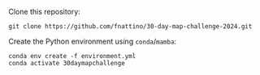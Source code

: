 Clone this repository:

```
git clone https://github.com/fnattino/30-day-map-challenge-2024.git 
```

Create the Python environment using `conda`/`mamba`:

```shell
conda env create -f environment.yml
conda activate 30daymapchallenge
```
